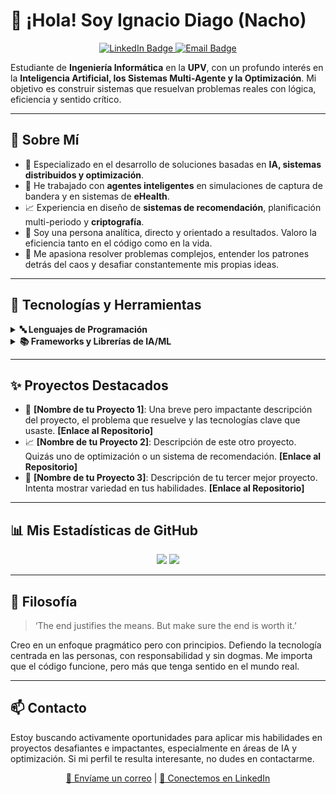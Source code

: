 # 👋 ¡Hola! Soy Ignacio Diago (Nacho)

<div align="center">
  <a href="https://www.linkedin.com/in/ignacio-diago-valeta-09022004595959595959/">
    <img src="https://img.shields.io/badge/LinkedIn-0077B5?style=for-the-badge&logo=linkedin&logoColor=white" alt="LinkedIn Badge"/>
  </a>
  <a href="mailto:nadiva1243@gmail.com">
    <img src="https://img.shields.io/badge/Email-D14836?style=for-the-badge&logo=gmail&logoColor=white" alt="Email Badge"/>
  </a>
</div>

Estudiante de **Ingeniería Informática** en la **UPV**, con un profundo interés en la **Inteligencia Artificial, los Sistemas Multi-Agente y la Optimización**. Mi objetivo es construir sistemas que resuelvan problemas reales con lógica, eficiencia y sentido crítico.

---

## 🚀 Sobre Mí

- 🤖 Especializado en el desarrollo de soluciones basadas en **IA, sistemas distribuidos y optimización**.
- 🧠 He trabajado con **agentes inteligentes** en simulaciones de captura de bandera y en sistemas de **eHealth**.
- 📈 Experiencia en diseño de **sistemas de recomendación**, planificación multi-periodo y **criptografía**.
- 🔬 Soy una persona analítica, directo y orientado a resultados. Valoro la eficiencia tanto en el código como en la vida.
- 🧩 Me apasiona resolver problemas complejos, entender los patrones detrás del caos y desafiar constantemente mis propias ideas.

---

## 🔧 Tecnologías y Herramientas

<details>
  <summary><b>🔤 Lenguajes de Programación</b></summary>
  <p align="left">
    <a href="https://www.python.org" target="_blank" rel="noreferrer"> <img src="https://raw.githubusercontent.com/devicons/devicon/master/icons/python/python-original.svg" alt="python" width="40" height="40"/> </a>
    <a href="https://www.r-project.org/" target="_blank" rel="noreferrer"> <img src="https://raw.githubusercontent.com/devicons/devicon/master/icons/r/r-original.svg" alt="R" width="40" height="40"/> </a>
    <a href="https://developer.mozilla.org/en-US/docs/Web/JavaScript" target="_blank" rel="noreferrer"> <img src="https://raw.githubusercontent.com/devicons/devicon/master/icons/javascript/javascript-original.svg" alt="javascript" width="40" height="40"/> </a>
    <a href="https://www.java.com" target="_blank" rel="noreferrer"> <img src="https://raw.githubusercontent.com/devicons/devicon/master/icons/java/java-original.svg" alt="java" width="40" height="40"/> </a>
    <a href="https://www.cprogramming.com/" target="_blank" rel="noreferrer"> <img src="https://raw.githubusercontent.com/devicons/devicon/master/icons/c/c-original.svg" alt="c" width="40" height="40"/> </a>
    <a href="https://www.mysql.com/" target="_blank" rel="noreferrer"> <img src="https://raw.githubusercontent.com/devicons/devicon/master/icons/mysql/mysql-original-wordmark.svg" alt="mysql" width="40" height="40"/> </a>
  </p>
</details>

<details>
  <summary><b>📚 Frameworks y Librerías de IA/ML</b></summary>
  
  <b>Machine Learning (Python):</b>
  <p align="left">
    <a href="https://scikit-learn.org/" target="_blank" rel="noreferrer"><img src="https://upload.wikimedia.org/wikipedia/commons/0/05/Scikit_learn_logo_small.svg" alt="scikit-learn" width="40" height="40"/></a>
    <a href="https://xgboost.ai/" target="_blank" rel="noreferrer"><img src="https://img.shields.io/badge/XGBoost-006600?style=for-the-badge&logo=xgboost&logoColor=white" alt="XGBoost" /></a>
    <a href="https://lightgbm.readthedocs.io/" target="_blank" rel="noreferrer"><img src="https://img.shields.io/badge/LightGBM-444444?style=for-the-badge" alt="LightGBM" /></a>
  </p>
  
  <b>Deep Learning:</b>
  <p align="left">
    <a href="https://www.tensorflow.org" target="_blank" rel="noreferrer"> <img src="https://raw.githubusercontent.com/devicons/devicon/master/icons/tensorflow/tensorflow-original.svg" alt="tensorflow" width="40" height="40"/> </a>
    <a href="https://pytorch.org/" target="_blank" rel="noreferrer"> <img src="https://raw.githubusercontent.com/devicons/devicon/master/icons/pytorch/pytorch-original.svg" alt="pytorch" width="40" height="40"/> </a>
  </p>

  <b>Análisis de Datos y ML (R):</b>
  <p align="left">
    <a href="https://www.tidyverse.org/" target="_blank" rel="noreferrer"><img src="https://img.shields.io/badge/Tidyverse-1A73E8?style=for-the-badge" alt="Tidyverse" /></a>
    <a href="https://ggplot2.tidyverse.org/" target="_blank" rel="noreferrer"><img src="https://img.shields.io/badge/ggplot2-0073C2?style=for-the-badge" alt="ggplot2" /></a>
    <a href="http://topepo.github.io/caret/index.html" target="_blank" rel="noreferrer"><img src="https://img.shields.io/badge/caret-00A599?style=for-the-badge" alt="caret" /></a>
  </p>
  
  <b>NLP / Embeddings:</b>
  <p align="left">
    <a href="https://spacy.io/" target="_blank" rel="noreferrer"><img src="https://static.spacy.io/logo-text_black-on-transparent.svg" alt="spaCy" height="40"/></a>
    <a href="https://www.nltk.org/" target="_blank" rel="noreferrer"><img src="https://img.shields.io/badge/NLTK-306998?style=for-the-badge" alt="NLTK" /></a>
    <a href="https://huggingface.co/" target="_blank" rel="noreferrer"><img src="https://huggingface.co/front/assets/huggingface_logo-noborder.svg" alt="Hugging Face" height="40"/></a>
  </p>
  
  <b>Optimización:</b>
  <p align="left">
    <a href="https://www.lindo.com/index.php/products/lingo-and-optimization-modeling" target="_blank" rel="noreferrer"><img src="https://img.shields.io/badge/LINGO-FF7D00?style=for-the-badge" alt="LINGO" /></a>
    <a href="https://scipy.org/" target="_blank" rel="noreferrer"><img src="https://raw.githubusercontent.com/devicons/devicon/master/icons/scipy/scipy-original.svg" alt="scipy" width="40" height="40"/></a>
    <a href="https://developers.google.com/optimization" target="_blank" rel="noreferrer"><img src="https://img.shields.io/badge/OR--Tools-1A73E8?style=for-the-badge&logo=google&logoColor=white" alt="OR-Tools" /></a>
  </p>

  <b>Visualización:</b>
  <p align="left">
    <a href="https://matplotlib.org/" target="_blank" rel="noreferrer"><img src="https://raw.githubusercontent.com/devicons/devicon/master/icons/matplotlib/matplotlib-original.svg" alt="matplotlib" width="40" height="40"/></a>
    <a href="https://seaborn.pydata.org/" target="_blank" rel="noreferrer"><img src="https://upload.wikimedia.org/wikipedia/commons/a/a2/Seaborn_logo_2023.svg" alt="seaborn" width="40" height="40"/></a>
    <a href="https://plotly.com/" target="_blank" rel="noreferrer"><img src="https://raw.githubusercontent.com/devicons/devicon/master/icons/plotly/plotly-original.svg" alt="plotly" width="40" height="40"/></a>
  </p>
</details>

---

## ✨ Proyectos Destacados

- 🤖 **[Nombre de tu Proyecto 1]**: Una breve pero impactante descripción del proyecto, el problema que resuelve y las tecnologías clave que usaste. **[Enlace al Repositorio]**
- 📈 **[Nombre de tu Proyecto 2]**: Descripción de este otro proyecto. Quizás uno de optimización o un sistema de recomendación. **[Enlace al Repositorio]**
- 🧠 **[Nombre de tu Proyecto 3]**: Descripción de tu tercer mejor proyecto. Intenta mostrar variedad en tus habilidades. **[Enlace al Repositorio]**

---

## 📊 Mis Estadísticas de GitHub

<p align="center">
  <img height="180em" src="https://github-readme-stats.vercel.app/api?username=iDiagoValeta&show_icons=true&theme=dracula&include_all_commits=true&count_private=true"/>
  <img height="180em" src="https://github-readme-stats.vercel.app/api/top-langs/?username=iDiagoValeta&layout=compact&langs_count=8&theme=dracula"/>
</p>

---

## 🧠 Filosofía

> ‘The end justifies the means. But make sure the end is worth it.’

Creo en un enfoque pragmático pero con principios. Defiendo la tecnología centrada en las personas, con responsabilidad y sin dogmas. Me importa que el código funcione, pero más que tenga sentido en el mundo real.

---

## 📫 Contacto

Estoy buscando activamente oportunidades para aplicar mis habilidades en proyectos desafiantes e impactantes, especialmente en áreas de IA y optimización. Si mi perfil te resulta interesante, no dudes en contactarme.

<p align="center">
  <a href="mailto:nadiva1243@gmail.com">📧 Envíame un correo</a> | 
  <a href="https://www.linkedin.com/in/ignacio-diago-valeta-09022004595959595959/">💼 Conectemos en LinkedIn</a>
</p>
